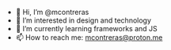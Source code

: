 - 👋 Hi, I’m @mcontreras
- 👀 I’m interested in design and technology
- 🌱 I’m currently learning frameworks and JS
- 📫 How to reach me: mcontreras@proton.me
